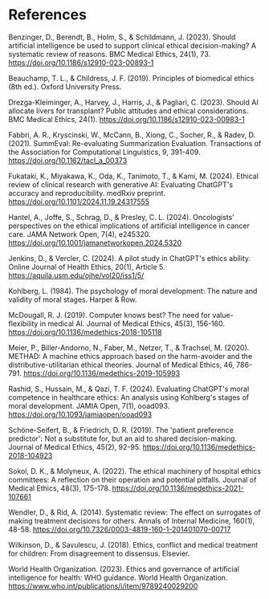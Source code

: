 # References

Benzinger, D., Berendt, B., Holm, S., & Schildmann, J. (2023). Should artificial intelligence be used to support clinical ethical decision-making? A systematic review of reasons. BMC Medical Ethics, 24(1), 73. https://doi.org/10.1186/s12910-023-00893-1

Beauchamp, T. L., & Childress, J. F. (2019). Principles of biomedical ethics (8th ed.). Oxford University Press.

Drezga-Kleiminger, A., Harvey, J., Harris, J., & Pagliari, C. (2023). Should AI allocate livers for transplant? Public attitudes and ethical considerations. BMC Medical Ethics, 24(1). https://doi.org/10.1186/s12910-023-00983-1

Fabbri, A. R., Kryscinski, W., McCann, B., Xiong, C., Socher, R., & Radev, D. (2021). SummEval: Re-evaluating Summarization Evaluation. Transactions of the Association for Computational Linguistics, 9, 391-409. https://doi.org/10.1162/tacl_a_00373

Fukataki, K., Miyakawa, K., Oda, K., Tanimoto, T., & Kami, M. (2024). Ethical review of clinical research with generative AI: Evaluating ChatGPT's accuracy and reproducibility. medRxiv preprint. https://doi.org/10.1101/2024.11.19.24317555

Hantel, A., Joffe, S., Schrag, D., & Presley, C. L. (2024). Oncologists' perspectives on the ethical implications of artificial intelligence in cancer care. JAMA Network Open, 7(4), e245320. https://doi.org/10.1001/jamanetworkopen.2024.5320

Jenkins, D., & Vercler, C. (2024). A pilot study in ChatGPT's ethics ability. Online Journal of Health Ethics, 20(1), Article 5. https://aquila.usm.edu/ojhe/vol20/iss1/5/

Kohlberg, L. (1984). The psychology of moral development: The nature and validity of moral stages. Harper & Row.

McDougall, R. J. (2019). Computer knows best? The need for value-flexibility in medical AI. Journal of Medical Ethics, 45(3), 156-160. https://doi.org/10.1136/medethics-2018-105118

Meier, P., Biller-Andorno, N., Faber, M., Netzer, T., & Trachsel, M. (2020). METHAD: A machine ethics approach based on the harm-avoider and the distributive-utilitarian ethical theories. Journal of Medical Ethics, 46, 786-791. https://doi.org/10.1136/medethics-2019-105993

Rashid, S., Hussain, M., & Qazi, T. F. (2024). Evaluating ChatGPT's moral competence in healthcare ethics: An analysis using Kohlberg's stages of moral development. JAMIA Open, 7(1), ooad093. https://doi.org/10.1093/jamiaopen/ooad093

Schöne-Seifert, B., & Friedrich, D. R. (2019). The 'patient preference predictor': Not a substitute for, but an aid to shared decision-making. Journal of Medical Ethics, 45(2), 92-95. https://doi.org/10.1136/medethics-2018-104923

Sokol, D. K., & Molyneux, A. (2022). The ethical machinery of hospital ethics committees: A reflection on their operation and potential pitfalls. Journal of Medical Ethics, 48(3), 175-178. https://doi.org/10.1136/medethics-2021-107661

Wendler, D., & Rid, A. (2014). Systematic review: The effect on surrogates of making treatment decisions for others. Annals of Internal Medicine, 160(1), 48-58. https://doi.org/10.7326/0003-4819-160-1-201401070-00717

Wilkinson, D., & Savulescu, J. (2018). Ethics, conflict and medical treatment for children: From disagreement to dissensus. Elsevier.

World Health Organization. (2023). Ethics and governance of artificial intelligence for health: WHO guidance. World Health Organization. https://www.who.int/publications/i/item/9789240029200
